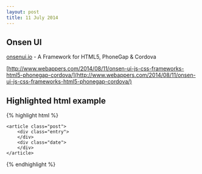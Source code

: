```yaml
---
layout: post
title: 11 July 2014
---
```




## Onsen UI

[onsenui.io](http://onsenui.io/)  - A Framework for HTML5, PhoneGap & Cordova

[http://www.webappers.com/2014/08/11/onsen-ui-js-css-frameworks-html5-phonegap-cordova/](http://www.webappers.com/2014/08/11/onsen-ui-js-css-frameworks-html5-phonegap-cordova/)




## Highlighted html example




{% highlight html %}
<!-- -->
	<article class="post">
		<div class="entry">
		</div>
		<div class="date">
		</div>
	</article>
{% endhighlight %}